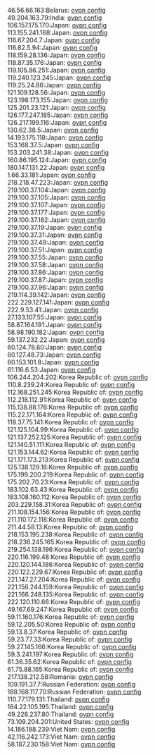 46.56.66.163:Belarus: [ovpn config](vpn/46_56_66_163.ovpn)  
49.204.163.79:India: [ovpn config](vpn/49_204_163_79.ovpn)  
106.157.175.170:Japan: [ovpn config](vpn/106_157_175_170.ovpn)  
113.155.241.168:Japan: [ovpn config](vpn/113_155_241_168.ovpn)  
116.67.204.7:Japan: [ovpn config](vpn/116_67_204_7.ovpn)  
116.82.5.94:Japan: [ovpn config](vpn/116_82_5_94.ovpn)  
118.159.28.136:Japan: [ovpn config](vpn/118_159_28_136.ovpn)  
118.87.35.176:Japan: [ovpn config](vpn/118_87_35_176.ovpn)  
119.105.86.251:Japan: [ovpn config](vpn/119_105_86_251.ovpn)  
119.240.123.245:Japan: [ovpn config](vpn/119_240_123_245.ovpn)  
119.25.24.86:Japan: [ovpn config](vpn/119_25_24_86.ovpn)  
121.109.128.56:Japan: [ovpn config](vpn/121_109_128_56.ovpn)  
123.198.173.155:Japan: [ovpn config](vpn/123_198_173_155.ovpn)  
125.201.23.121:Japan: [ovpn config](vpn/125_201_23_121.ovpn)  
126.177.247.185:Japan: [ovpn config](vpn/126_177_247_185.ovpn)  
126.217.199.116:Japan: [ovpn config](vpn/126_217_199_116.ovpn)  
130.62.38.5:Japan: [ovpn config](vpn/130_62_38_5.ovpn)  
14.193.175.118:Japan: [ovpn config](vpn/14_193_175_118.ovpn)  
153.168.37.5:Japan: [ovpn config](vpn/153_168_37_5.ovpn)  
153.203.241.38:Japan: [ovpn config](vpn/153_203_241_38.ovpn)  
160.86.195.124:Japan: [ovpn config](vpn/160_86_195_124.ovpn)  
180.147.131.22:Japan: [ovpn config](vpn/180_147_131_22.ovpn)  
1.66.33.181:Japan: [ovpn config](vpn/1_66_33_181.ovpn)  
218.218.47.223:Japan: [ovpn config](vpn/218_218_47_223.ovpn)  
219.100.37.104:Japan: [ovpn config](vpn/219_100_37_104.ovpn)  
219.100.37.105:Japan: [ovpn config](vpn/219_100_37_105.ovpn)  
219.100.37.107:Japan: [ovpn config](vpn/219_100_37_107.ovpn)  
219.100.37.177:Japan: [ovpn config](vpn/219_100_37_177.ovpn)  
219.100.37.182:Japan: [ovpn config](vpn/219_100_37_182.ovpn)  
219.100.37.19:Japan: [ovpn config](vpn/219_100_37_19.ovpn)  
219.100.37.31:Japan: [ovpn config](vpn/219_100_37_31.ovpn)  
219.100.37.49:Japan: [ovpn config](vpn/219_100_37_49.ovpn)  
219.100.37.51:Japan: [ovpn config](vpn/219_100_37_51.ovpn)  
219.100.37.55:Japan: [ovpn config](vpn/219_100_37_55.ovpn)  
219.100.37.58:Japan: [ovpn config](vpn/219_100_37_58.ovpn)  
219.100.37.86:Japan: [ovpn config](vpn/219_100_37_86.ovpn)  
219.100.37.87:Japan: [ovpn config](vpn/219_100_37_87.ovpn)  
219.100.37.96:Japan: [ovpn config](vpn/219_100_37_96.ovpn)  
219.114.39.142:Japan: [ovpn config](vpn/219_114_39_142.ovpn)  
222.229.127.141:Japan: [ovpn config](vpn/222_229_127_141.ovpn)  
222.9.53.41:Japan: [ovpn config](vpn/222_9_53_41.ovpn)  
27.133.107.55:Japan: [ovpn config](vpn/27_133_107_55.ovpn)  
58.87.164.191:Japan: [ovpn config](vpn/58_87_164_191.ovpn)  
58.98.190.182:Japan: [ovpn config](vpn/58_98_190_182.ovpn)  
59.137.232.22:Japan: [ovpn config](vpn/59_137_232_22.ovpn)  
60.124.78.60:Japan: [ovpn config](vpn/60_124_78_60.ovpn)  
60.127.48.73:Japan: [ovpn config](vpn/60_127_48_73.ovpn)  
60.153.101.8:Japan: [ovpn config](vpn/60_153_101_8.ovpn)  
61.116.6.53:Japan: [ovpn config](vpn/61_116_6_53.ovpn)  
106.244.204.202:Korea Republic of: [ovpn config](vpn/106_244_204_202.ovpn)  
110.8.239.24:Korea Republic of: [ovpn config](vpn/110_8_239_24.ovpn)  
112.168.251.245:Korea Republic of: [ovpn config](vpn/112_168_251_245.ovpn)  
112.218.112.91:Korea Republic of: [ovpn config](vpn/112_218_112_91.ovpn)  
115.138.88.176:Korea Republic of: [ovpn config](vpn/115_138_88_176.ovpn)  
115.22.171.164:Korea Republic of: [ovpn config](vpn/115_22_171_164.ovpn)  
118.37.75.141:Korea Republic of: [ovpn config](vpn/118_37_75_141.ovpn)  
121.125.104.99:Korea Republic of: [ovpn config](vpn/121_125_104_99.ovpn)  
121.137.252.125:Korea Republic of: [ovpn config](vpn/121_137_252_125.ovpn)  
121.140.51.111:Korea Republic of: [ovpn config](vpn/121_140_51_111.ovpn)  
121.153.144.62:Korea Republic of: [ovpn config](vpn/121_153_144_62.ovpn)  
121.171.173.213:Korea Republic of: [ovpn config](vpn/121_171_173_213.ovpn)  
125.138.129.18:Korea Republic of: [ovpn config](vpn/125_138_129_18.ovpn)  
175.199.200.219:Korea Republic of: [ovpn config](vpn/175_199_200_219.ovpn)  
175.202.70.23:Korea Republic of: [ovpn config](vpn/175_202_70_23.ovpn)  
183.102.63.43:Korea Republic of: [ovpn config](vpn/183_102_63_43.ovpn)  
183.108.160.112:Korea Republic of: [ovpn config](vpn/183_108_160_112.ovpn)  
203.229.158.31:Korea Republic of: [ovpn config](vpn/203_229_158_31.ovpn)  
211.108.154.156:Korea Republic of: [ovpn config](vpn/211_108_154_156.ovpn)  
211.110.172.118:Korea Republic of: [ovpn config](vpn/211_110_172_118.ovpn)  
211.44.58.13:Korea Republic of: [ovpn config](vpn/211_44_58_13.ovpn)  
218.153.195.238:Korea Republic of: [ovpn config](vpn/218_153_195_238.ovpn)  
218.236.245.165:Korea Republic of: [ovpn config](vpn/218_236_245_165.ovpn)  
219.254.138.196:Korea Republic of: [ovpn config](vpn/219_254_138_196.ovpn)  
220.116.199.48:Korea Republic of: [ovpn config](vpn/220_116_199_48.ovpn)  
220.120.144.186:Korea Republic of: [ovpn config](vpn/220_120_144_186.ovpn)  
220.122.229.67:Korea Republic of: [ovpn config](vpn/220_122_229_67.ovpn)  
221.147.27.204:Korea Republic of: [ovpn config](vpn/221_147_27_204.ovpn)  
221.156.244.159:Korea Republic of: [ovpn config](vpn/221_156_244_159.ovpn)  
221.166.248.135:Korea Republic of: [ovpn config](vpn/221_166_248_135.ovpn)  
222.120.110.66:Korea Republic of: [ovpn config](vpn/222_120_110_66.ovpn)  
49.167.69.247:Korea Republic of: [ovpn config](vpn/49_167_69_247.ovpn)  
59.11.160.176:Korea Republic of: [ovpn config](vpn/59_11_160_176.ovpn)  
59.12.205.50:Korea Republic of: [ovpn config](vpn/59_12_205_50.ovpn)  
59.13.8.37:Korea Republic of: [ovpn config](vpn/59_13_8_37.ovpn)  
59.23.77.33:Korea Republic of: [ovpn config](vpn/59_23_77_33.ovpn)  
59.27.145.166:Korea Republic of: [ovpn config](vpn/59_27_145_166.ovpn)  
59.3.241.197:Korea Republic of: [ovpn config](vpn/59_3_241_197.ovpn)  
61.36.35.62:Korea Republic of: [ovpn config](vpn/61_36_35_62.ovpn)  
61.75.88.165:Korea Republic of: [ovpn config](vpn/61_75_88_165.ovpn)  
217.138.212.58:Romania: [ovpn config](vpn/217_138_212_58.ovpn)  
109.191.37.7:Russian Federation: [ovpn config](vpn/109_191_37_7.ovpn)  
188.168.117.70:Russian Federation: [ovpn config](vpn/188_168_117_70.ovpn)  
110.77.179.131:Thailand: [ovpn config](vpn/110_77_179_131.ovpn)  
184.22.105.195:Thailand: [ovpn config](vpn/184_22_105_195.ovpn)  
49.228.237.80:Thailand: [ovpn config](vpn/49_228_237_80.ovpn)  
73.109.204.201:United States: [ovpn config](vpn/73_109_204_201.ovpn)  
14.186.188.239:Viet Nam: [ovpn config](vpn/14_186_188_239.ovpn)  
42.116.242.173:Viet Nam: [ovpn config](vpn/42_116_242_173.ovpn)  
58.187.230.158:Viet Nam: [ovpn config](vpn/58_187_230_158.ovpn)  
